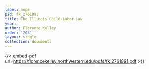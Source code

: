 ```yaml
---
label: nope
pid: fk_2761891
title: The Illinois Child-Labor Law
year:
author: Florence Kelley
order: '203'
layout: single
collection: documents
---
```



{{< embed-pdf url=https://florencekelley.northwestern.edu/pdfs/fk_2761891.pdf >}}
